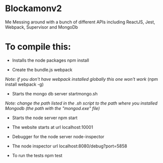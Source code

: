 # Blockamonv2
Me Messing around with a bunch of different APIs including ReactJS, Jest, Webpack, Supervisor and MongoDb


# To compile this:

- Installs the node packages
npm install

- Create the bundle.js
webpack

*Note: if you don't have webpack installed globally this one won't work*
(npm install webpack -g)

- Starts the mongo db server
startmongo.sh

*Note: change the path listed in the .sh script to the path where you installed Mongodb (the path with the "mongod.exe" file)*

- Starts the node server
npm start

- The website starts at url
localhost:10001

- Debugger for the node server
node-inspector

- The node inspector url
localhost:8080/debug?port=5858


- To run the tests
npm test